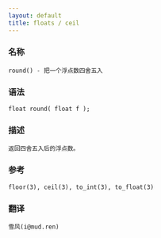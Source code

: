 ```yaml
---
layout: default
title: floats / ceil
---
```


### 名称

    round() - 把一个浮点数四舍五入

### 语法

    float round( float f );

### 描述

    返回四舍五入后的浮点数。

### 参考

    floor(3), ceil(3), to_int(3), to_float(3)

### 翻译 ###

    雪风(i@mud.ren)
